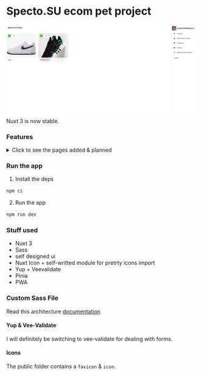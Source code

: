 # Specto.SU ecom pet project

![Starter Image](/app/public/starter.png)
Nuxt 3 is now stable.

### Features

<details>
<summary>Click to see the pages added & planned</summary>

- [ ] Admin page
- [x] Configurable products
- [x] User product list
- [x] Wishlist
- [x] Cart

</details>

### Run the app

1. Install the deps

```bash
npm ci
```

2. Run the app

```bash
npm run dev
```

### Stuff used

- Nuxt 3
- Sass
- self designed ui
- Nuxt Icon + self-writted module for pretrty icons import
- Yup + Veevalidate
- Pinia
- PWA

### Custom Sass File

Read this architecture [documentation](https://github.com/KittyGiraudel/sass-guidelines/blob/main/pages/ru/_architecture.md)

#### Yup & Vee-Validate

I will definitely be switching to vee-validate for dealing with forms.

#### Icons

The public folder contains a `favicon` & `icon`.
